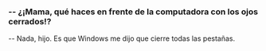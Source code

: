 ### -- ¿¡Mama, qué haces en frente de la computadora con los ojos cerrados!?

-- Nada, hijo. Es que Windows me dijo que cierre todas las pestañas.

